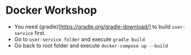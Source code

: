 # Docker Workshop

- You need (gradle)[https://gradle.org/gradle-download/] to build `user-service` first.
- Go to `user-service folder` and execute `gradle build`
- Go back to root folder and execute `docker-compose up --build`
